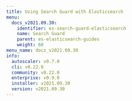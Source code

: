 ```yaml
---
title: Using Search Guard with Elasticsearch
menu:
  docs_v2021.09.30:
    identifier: es-search-guard-elasticsearch
    name: Search Guard
    parent: es-elasticsearch-guides
    weight: 60
menu_name: docs_v2021.09.30
info:
  autoscaler: v0.7.0
  cli: v0.22.0
  community: v0.22.0
  enterprise: v0.9.0
  installer: v2021.09.30
  version: v2021.09.30
---
```


